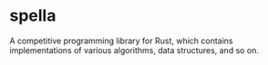 # spella

A competitive programming library for Rust, which contains implementations of various algorithms, data structures, and so on.
